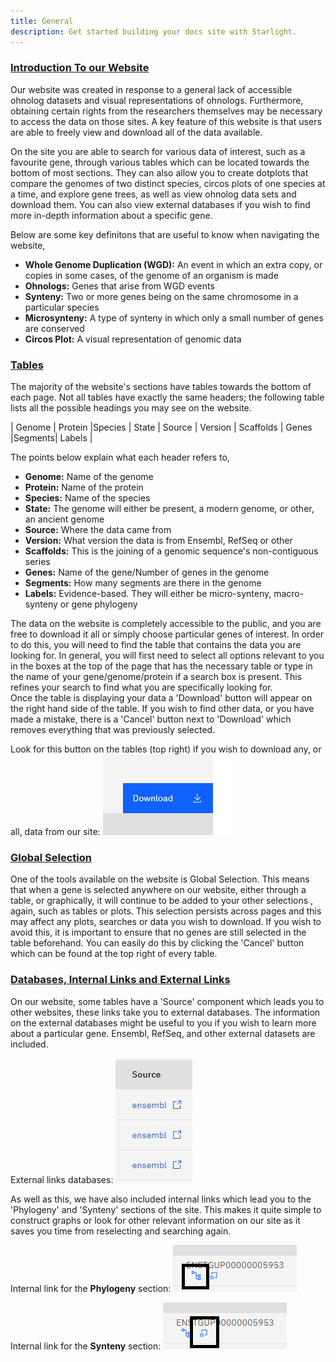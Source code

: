 ```yaml
---
title: General 
description: Get started building your docs site with Starlight.
---
```


### <u> Introduction To our Website </u>

Our website was created in response to a general lack of accessible ohnolog datasets and visual representations of ohnologs. Furthermore, obtaining certain rights from the researchers themselves may be necessary to access the data on those sites. A key feature of this website is that users are able to freely view and download all of the data available.

On the site you are able to search for various data of interest, such as a favourite gene, through various tables which can be located towards the bottom of most sections. They can also allow you to create dotplots that compare the genomes of two distinct species, circos plots of one species at a time, and explore gene trees, as well as view ohnolog data sets and download them. You can also view external databases if you wish to find more in-depth information about a specific gene.

Below are some key definitons that are useful to know when navigating the website,

<ul>
<li><b>Whole Genome Duplication (WGD):</b>  An event in which an extra copy, or copies in some cases, of the genome of an organism is made</li>
<li><b>Ohnologs:</b>      Genes that arise from WGD events</li>
<li><b>Synteny:</b>       Two or more genes being on the same chromosome in a particular species</li>
<li><b>Microsynteny:</b>  A type of synteny in which only a small number of genes are conserved</li>
<li><b>Circos Plot:</b>   A visual representation of genomic data</li>
</ul>

### <u> Tables </u>

The majority of the website's sections have tables towards the bottom of each page. Not all tables have exactly the same headers; the following table lists all the possible headings you may see on the website.


| Genome | Protein |Species | State | Source | Version | Scaffolds | Genes |Segments| Labels |

The points below explain what each header refers to, 

<ul>
<li><b>Genome:</b>     Name of the genome</li>
<li><b>Protein:</b>    Name of the protein</li>
<li><b>Species:</b>    Name of the species</li>
<li><b>State:</b>      The genome will either be present, a modern genome, or other, an ancient genome</li>
<li><b>Source:</b>     Where the data came from</li>
<li><b>Version:</b>    What version the data is from Ensembl, RefSeq or other</li>
<li><b>Scaffolds:</b>  This is the joining of a genomic sequence's non-contiguous series</li>
<li><b>Genes:</b>      Name of the gene/Number of genes in the genome</li>
<li><b>Segments:</b>   How many segments are there in the genome</li>
<li><b>Labels:</b>     Evidence-based. They will either be micro-synteny, macro-synteny or gene phylogeny</li>
</ul>

The data on the website is completely accessible to the public, and you are free to download it all or simply choose particular genes of interest. In order to do this, you will need to find the table that contains the data you are looking for. In general, you will first need to select all options relevant to you in the boxes at the top of the page that has the necessary table or type in the name of your gene/genome/protein if a search box is present. This refines your search to find what you are specifically looking for.  
Once the table is displaying your data a 'Download' button will appear on the right hand side of the table. If you wish to find other data, or you have made a mistake, there is a 'Cancel' button next to 'Download' which removes everything that was previously selected.

Look for this button on the tables (top right) if you wish to download any, or all, data from our site:
<img src="/src/assets/download.jpg">

### <u> Global Selection </u>
One of the tools available on the website is Global Selection. This means that when a gene is selected anywhere on our website, either through a table, or graphically, it will continue to be added to your other selections , again, such as tables or plots. This selection persists across pages and this may affect any plots, searches or data you wish to download. If you wish to avoid this, it is important to ensure that no genes are still selected in the table beforehand. You can easily do this by clicking the 'Cancel' button which can be found at the top right of every table.

### <u> Databases, Internal Links and External Links </u>

On our website, some tables have a 'Source' component which leads you to other websites, these links take you to external databases. The information on the external databases might be useful to you if you wish to learn more about a particular gene. Ensembl, RefSeq, and other external datasets are included.

External links databases:
  <img src="/src/assets/source.jpg">

As well as this, we have also included internal links which lead you to the 'Phylogeny' and 'Synteny' sections of the site. This makes it quite simple to construct graphs or look for other relevant information on our site as it saves you time from reselecting and searching again.

Internal link for the <b>Phylogeny</b> section:
  <img src="/src/assets/internal_tree.png">


Internal link for the <b>Synteny</b> section:
 <img src="/src/assets/internal_synteny.png">


 <script>
function myFunction() {
  window.location.href = "https://aoifolution.gen.tcd.ie/ohnologs"
}
</script>


